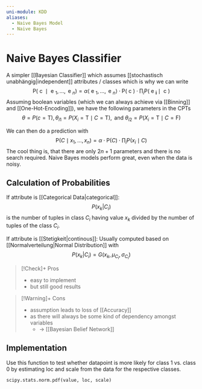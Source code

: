 ```yaml
---
uni-module: KDD
aliases:
  - Naive Bayes Model
  - Naive Bayes
---
```

# Naive Bayes Classifier

A simpler [[Bayesian Classifier]] which assumes [[stochastisch unabhängig|independent]] attributes / classes which is why we can write 
$$\mathrm{P}\left(\text { c }\mid \text { e }_1, \ldots, \text { e }_n\right)=\alpha\left\langle\text { e }_1, \ldots, \text { e }_n\right\rangle \cdot \mathrm{P}(\text { c }) \cdot \prod_i \mathrm{P}\left(\text { e }_{\boldsymbol{i}} \mid \text { c }\right)$$
Assuming boolean variables (which we can always achieve via [[Binning]] and [[One-Hot-Encoding]]), we have the following parameters in the CPTs 
$$\theta=P(c=\mathrm{T}), \theta_{i 1}=P\left(X_i=\mathrm{T} \mid C=\mathrm{T}\right), \text { and } \theta_{i 2}=P\left(X_i=\mathrm{T} \mid C=\mathrm{F}\right)$$

We can then do a prediction with 
$$\mathrm{P}\left(C \mid x_1, \ldots, x_n\right)=\alpha \cdot \mathrm{P}(C) \cdot \prod_i \mathrm{P}\left(x_i \mid C\right)$$
The cool thing is, that there are only $2n+1$ parameters and there is no search required. Naive Bayes models perform great, even when the data is noisy.

## Calculation of Probabilities

If attribute is [[Categorical Data|categorical]]:
$$P(x_{k}|C_{i})$$
is the number of tuples in class $C_{i}$ having value $x_{k}$ divided by the number of tuples of the class $C_{i}$.

If attribute is [[Stetigkeit|continous]]:
Usually computed based on [[Normalverteilung|Normal Distribution]] with
$$P(x_{k}|C_{i})=G(x_{k},\mu_{C_{i}},\sigma_{C_{i}})$$

> [!Check]+ Pros
>
> - easy to implement
> - but still good results

> [!Warning]+ Cons
>
> - assumption leads to loss of [[Accuracy]]
> - as there will always be some kind of dependency amongst variables
>   - → [[Bayesian Belief Network]]

## Implementation

Use this function to test whether datapoint is more likely for class 1 vs. class 0 by estimating loc and scale from the data for the respective classes.

```python
scipy.stats.norm.pdf(value, loc, scale)
```
